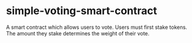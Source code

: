 # simple-voting-smart-contract
A smart contract which allows users to vote. Users must first stake tokens. The amount they stake determines the weight of their vote.
